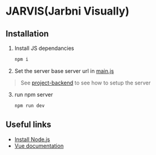 # JARVIS(Jarbni Visually)


## Installation

1. Install JS dependancies 
    ```sh
    npm i
    ```
2. Set the server base server url in [main.js](src/main.js)
> See [project-backend](https://github.com/khtsat/WebProject-Backend) to see how to setup the server
3. run npm server
    ```sh
    npm run dev
    ```

## Useful links
+ [Install Node.js](https://nodejs.org/en/download/package-manager/)
+ [Vue documentation](https://vuejs.org/v2/api/)
